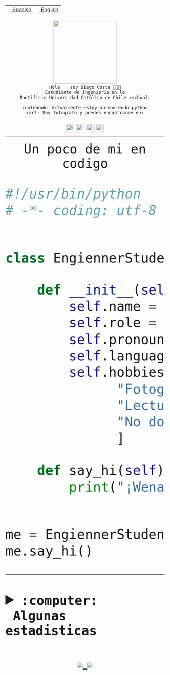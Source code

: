<table border="0"  align="right">
 <tr><td><a href="README.md"><img src="https://upload.wikimedia.org/wikipedia/commons/thumb/8/89/Bandera_de_Espa%C3%B1a.svg/1200px-Bandera_de_Espa%C3%B1a.svg.png" height="10"> Spanish</a></td>
 <td><a href="README.en.md"><img src="https://upload.wikimedia.org/wikipedia/commons/a/a4/Flag_of_the_United_States.svg" height="10"> English</a></td></tr>
</table><br><br><br>


<p align="center">
  <img src="https://github.com/diegocostares/diegocostares/blob/main/Images/aaa2.gif?raw=true" width="200px">
  <br><samp>
    Hola <img src="https://media.giphy.com/media/hvRJCLFzcasrR4ia7z/giphy.gif" width="16px"> soy Diego Costa 👨🏻‍💻<br>
    Estudiante de ingeniería en la <br>
    Pontificia Universidad Católica de Chile :school:<br>
  <br>
    :notebook: Actualmente estoy aprendiendo python <br>
    :art: Soy fotografo y puedes encontrarme en: <br>
  <br></samp>
  
</p>

<p align="center">
   <a href="https://instagram.com/diegocosta_no" target="blank">
    <img 
    align="center" src="https://cdn.jsdelivr.net/npm/simple-icons@3.0.1/icons/instagram.svg" alt="instagram" height="25px" width="25px" />
  </a>
  <a style="border: 3px solid; color: white;"href="https://t.me/diegocosta_no" target="blank">
  <img
  align="center" alt="Telegram" width="25px" src="https://icons-for-free.com/iconfiles/png/512/Telegram-1324888767380505522.png" />
</a>
<a href="https://api.whatsapp.com/send?phone=56971897835&text=Hola!" target="blank">
  <img
  align="center" alt="wtsp" width="25px" src="https://img.icons8.com/pastel-glyph/2x/whatsapp--v2.png" />
</a>
<a href="https://www.linkedin.com/in/diego-costa-786249213/" target="blank">
  <img
  align="center" alt="wtsp" width="25px" src="https://img.icons8.com/metro/452/linkedin.png" />
</a>

  </a>
</p>

---


<p align="center"><font size="25"><samp>Un poco de mi en codigo</samp></front></p>


```python
#!/usr/bin/python
# -*- coding: utf-8 -*-


class EngiennerStudent:

    def __init__(self):
        self.name = "Diego Costa"
        self.role = "Estudiante"
        self.pronouns = "he/him"
        self.language_spoken = ["es_CL", "en_US"]
        self.hobbies = [
              "Fotografia",
              "Lectura",
              "No dormir",
              ]

    def say_hi(self):
        print("¡Wena mundo!")


me = EngiennerStudent()
me.say_hi()
```
---
<details>
  <summary><b><samp>:computer: &nbsp;Algunas estadisticas</samp></b></summary>
  <br/></p>

<!--START_SECTION:waka-->
![Code Time](http://img.shields.io/badge/Code%20Time-338%20hrs%204%20mins-blue)

**Soy nocturno 🦉** 

```text
🌞 Mañana     4 commits      ░░░░░░░░░░░░░░░░░░░░░░░░░   2.5% 
🌆 Día        56 commits     ████████░░░░░░░░░░░░░░░░░   35.0% 
🌃 Tarde      44 commits     ███████░░░░░░░░░░░░░░░░░░   27.5% 
🌙 Noche      56 commits     ████████░░░░░░░░░░░░░░░░░   35.0%

```
📅 **Soy más productivo los Miércoles** 

```text
Lunes        12 commits     ██░░░░░░░░░░░░░░░░░░░░░░░   7.5% 
Martes       22 commits     ███░░░░░░░░░░░░░░░░░░░░░░   13.75% 
Miércoles    82 commits     ████████████░░░░░░░░░░░░░   51.25% 
Jueves       2 commits      ░░░░░░░░░░░░░░░░░░░░░░░░░   1.25% 
Viernes      4 commits      ░░░░░░░░░░░░░░░░░░░░░░░░░   2.5% 
Sábado       16 commits     ██░░░░░░░░░░░░░░░░░░░░░░░   10.0% 
Domingo      22 commits     ███░░░░░░░░░░░░░░░░░░░░░░   13.75%

```


📊 **Esta semana me dediqué a** 

```text
🐱‍💻 Proyectos: 
SHAREGO-G54              7 hrs 28 mins       ██████████████░░░░░░░░░░░   55.54% 
Unknown Project          5 hrs 59 mins       ███████████░░░░░░░░░░░░░░   44.46%

```


 Last Updated on 07/04/2022 16:33:46 UTC
<!--END_SECTION:waka-->
  
  

 <p align="center"> <img src="https://github-readme-stats.vercel.app/api?username=diegocostares&show_icons=true&theme=ayu-mirage" alt="abhisheknaiidu" /></p>
 
</details>

<p align=center>
  <a href="https://github.com/diegocostares">
    <img src="https://badges.pufler.dev/visits/diegocostares/diegocostares?style=flat-square&color=black&logo=github">
  </a>
  <a href="https://github.com/diegocostares?tab=repositories">
    <img src="https://badges.pufler.dev/repos/diegocostares?style=flat-square&color=black&logo=github">
  </a>
</p>
